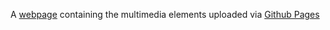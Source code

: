 ﻿A [webpage](https://mohakhalifa.github.io/multimedia) containing the multimedia elements uploaded via [Github Pages](https://docs.github.com/en/pages/quickstart) 




